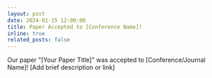 ```yaml
---
layout: post
date: 2024-01-15 12:00:00
title: Paper Accepted to [Conference Name]!
inline: true
related_posts: false
---
```


Our paper "[Your Paper Title]" was accepted to [Conference/Journal Name]! [Add brief description or link]